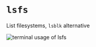 # `lsfs`
List filesystems, `lsblk` alternative

![terminal usage of lsfs](https://user-images.githubusercontent.com/48314599/225587190-637c5495-5f5f-4d7c-8965-8ae5868352f9.png)

